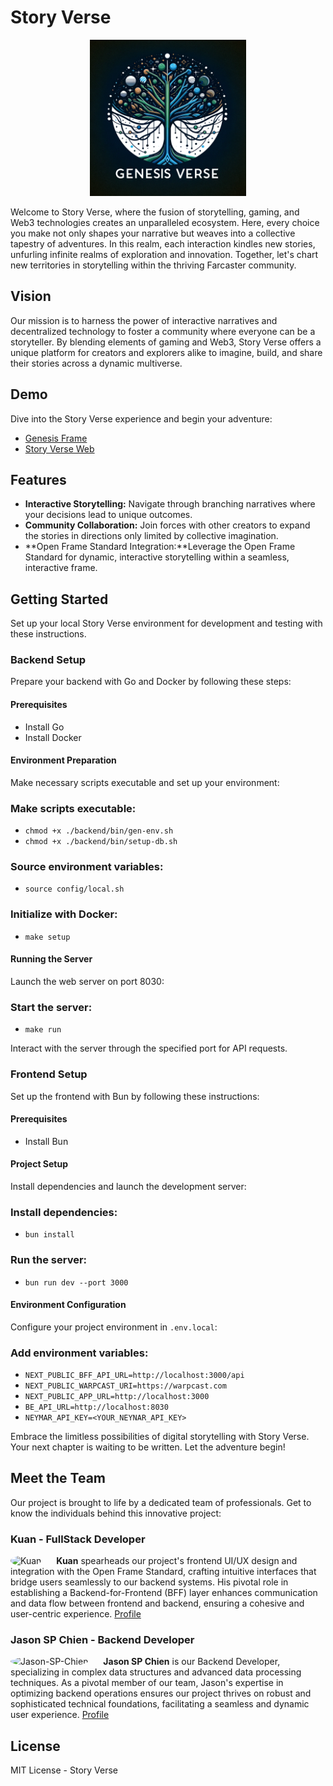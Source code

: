 # Story Verse

<p align="center">
  <img width="250" height="250" src="./frontend/public/logo.webp">
</p>

Welcome to Story Verse, where the fusion of storytelling, gaming, and Web3 technologies creates an unparalleled ecosystem. Here, every choice you make not only shapes your narrative but weaves into a collective tapestry of adventures. In this realm, each interaction kindles new stories, unfurling infinite realms of exploration and innovation. Together, let's chart new territories in storytelling within the thriving Farcaster community.

## Vision

Our mission is to harness the power of interactive narratives and decentralized technology to foster a community where everyone can be a storyteller. By blending elements of gaming and Web3, Story Verse offers a unique platform for creators and explorers alike to imagine, build, and share their stories across a dynamic multiverse.

## Demo

Dive into the Story Verse experience and begin your adventure:

- [Genesis Frame](https://warpcast.com/kuannnn/0xd60a1422)
- [Story Verse Web](https://story-multiverse.vercel.app)

## Features

- **Interactive Storytelling:** Navigate through branching narratives where your decisions lead to unique outcomes.
- **Community Collaboration:** Join forces with other creators to expand the stories in directions only limited by collective imagination.
- **Open Frame Standard Integration:**Leverage the Open Frame Standard for dynamic, interactive storytelling within a seamless, interactive frame.

## Getting Started

Set up your local Story Verse environment for development and testing with these instructions.

### Backend Setup

Prepare your backend with Go and Docker by following these steps:

#### Prerequisites

- Install Go
- Install Docker

#### Environment Preparation

Make necessary scripts executable and set up your environment:

### Make scripts executable:

- `chmod +x ./backend/bin/gen-env.sh`
- `chmod +x ./backend/bin/setup-db.sh`

### Source environment variables:

- `source config/local.sh`

### Initialize with Docker:

- `make setup`

#### Running the Server

Launch the web server on port 8030:

### Start the server:

- `make run`

Interact with the server through the specified port for API requests.

### Frontend Setup

Set up the frontend with Bun by following these instructions:

#### Prerequisites

- Install Bun

#### Project Setup

Install dependencies and launch the development server:

### Install dependencies:

- `bun install`

### Run the server:

- `bun run dev --port 3000`

#### Environment Configuration

Configure your project environment in `.env.local`:

### Add environment variables:

- `NEXT_PUBLIC_BFF_API_URL=http://localhost:3000/api`
- `NEXT_PUBLIC_WARPCAST_URI=https://warpcast.com`
- `NEXT_PUBLIC_APP_URL=http://localhost:3000`
- `BE_API_URL=http://localhost:8030`
- `NEYMAR_API_KEY=<YOUR_NEYNAR_API_KEY>`

Embrace the limitless possibilities of digital storytelling with Story Verse. Your next chapter is waiting to be written. Let the adventure begin!

## Meet the Team

Our project is brought to life by a dedicated team of professionals. Get to know the individuals behind this innovative project:

### Kuan - FullStack Developer

<p align="left">
  <img src="https://github.com/kuan0808.png" width="100" height="100" style="border-radius:50%; margin-right: 20px;" alt="Kuan">
  <strong>Kuan</strong> spearheads our project's frontend UI/UX design and integration with the Open Frame Standard, crafting intuitive interfaces that bridge users seamlessly to our backend systems. His pivotal role in establishing a Backend-for-Frontend (BFF) layer enhances communication and data flow between frontend and backend, ensuring a cohesive and user-centric experience.  <a href="https://github.com/kuan0808">Profile</a>
</p>

### Jason SP Chien - Backend Developer

<p align="left">
  <img src="https://github.com/Jason-SP-Chien.png" width="100" height="100" style="border-radius:50%; margin-right: 20px;" alt="Jason-SP-Chien">
  <strong>Jason SP Chien</strong> is our Backend Developer, specializing in complex data structures and advanced data processing techniques. As a pivotal member of our team, Jason's expertise in optimizing backend operations ensures our project thrives on robust and sophisticated technical foundations, facilitating a seamless and dynamic user experience. <a href="https://github.com/Jason-SP-Chien">Profile</a>
</p>

## License

MIT License - Story Verse
